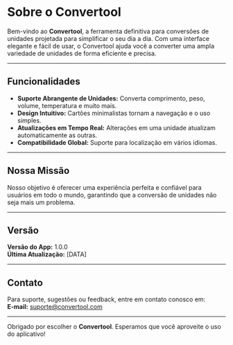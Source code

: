 
# Sobre o Convertool

Bem-vindo ao **Convertool**, a ferramenta definitiva para conversões de unidades projetada para simplificar o seu dia a dia. Com uma interface elegante e fácil de usar, o Convertool ajuda você a converter uma ampla variedade de unidades de forma eficiente e precisa.

---

## Funcionalidades

- **Suporte Abrangente de Unidades:** Converta comprimento, peso, volume, temperatura e muito mais.
- **Design Intuitivo:** Cartões minimalistas tornam a navegação e o uso simples.
- **Atualizações em Tempo Real:** Alterações em uma unidade atualizam automaticamente as outras.
- **Compatibilidade Global:** Suporte para localização em vários idiomas.

---

## Nossa Missão

Nosso objetivo é oferecer uma experiência perfeita e confiável para usuários em todo o mundo, garantindo que a conversão de unidades não seja mais um problema.

---

## Versão

**Versão do App:** 1.0.0  
**Última Atualização:** [DATA]

---

## Contato

Para suporte, sugestões ou feedback, entre em contato conosco em:  
**E-mail:** suporte@convertool.com

---

Obrigado por escolher o **Convertool**. Esperamos que você aproveite o uso do aplicativo!
